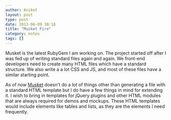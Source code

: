 ```yaml
---
author: Aniket
layout: post
type: post
date: 2013-06-09 10:18
title: "Musket Fire"
category: notes
tags: []
---
```

<p class="lead">Musket is the latest RubyGem I am working on. The project started off after I was fed up of writing standard files again and again. We front-end developers need to create many HTML files which have a standard structure. We also write a a lot CSS and JS, and most of these files have a similar starting point.</p>

As of now [Musket](https://rubygems.org/gems/musket) doesn't do a lot of things other than generating a file with a standard HTML template but I do have a few things in mind for extending it. I wish to bring in templates for jQuery plugins and other HTML modules that are always required for demos and mockups. These HTML templates would include elements like tables and lists, as they are the elements I need frequently.